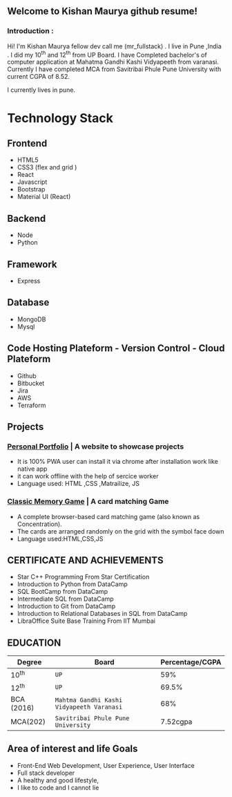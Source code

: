 ## Welcome to Kishan Maurya github resume!

### Introduction :
Hi! I'm Kishan Maurya  fellow dev call me (mr_fullstack) . I live in Pune ,India .
I did my 10<sup>th</sup> and 12<sup>th</sup> from UP Board. I have Completed bachelor's of computer application at Mahatma Gandhi Kashi Vidyapeeth from varanasi.
Currently I have completed MCA from Savitribai Phule Pune University with current CGPA of 8.52.

I currently lives in pune.
 


# Technology Stack

## Frontend 
 

 - HTML5
 - CSS3 (flex and grid )
 - React
 - Javascript
 - Bootstrap
 - Material UI (React)
 
 ## Backend

 - Node
 - Python

 ## Framework
 - Express

 ## Database 
 - MongoDB
 - Mysql

 ## Code Hosting Plateform - Version Control - Cloud Plateform
 
 - Github
 - Bitbucket
 - Jira
 - AWS
 - Terraform

## Projects

### [Personal Portfolio](https://commingSoon.me/) | A website to showcase projects

-   It is 100% PWA user can install it via chrome after installation work like native app
-   it can work offline with the help of sercice worker
-   Language used: HTML ,CSS ,Matrailize, JS

### [Classic Memory Game](https://shadabali.me/fend-project-memory-game/) | A card matching Game

-   A complete browser-based card matching game (also known as Concentration).
-   The cards are arranged randomly on the grid with the symbol face down
-   Language used:HTML,CSS,JS


## CERTIFICATE AND ACHIEVEMENTS
-   Star C++ Programming From Star Certification
-   Introduction to Python from DataCamp
-   SQL BootCamp from DataCamp
-   Intermediate SQL from DataCamp
-   Introduction to Git from DataCamp
-   Introduction to Relational Databases in SQL from DataCamp
-   LibraOffice Suite Base Training From IIT Mumbai
## EDUCATION
|Degree                |Board|Percentage/CGPA|
|----------------|-------------------------------|-----------------------------|
|10<sup>th</sup>|`UP`            |59%            |
|12<sup>th</sup>|`UP`            |69.5%            |
|BCA (2016)         |`Mahtma Gandhi Kashi Vidyapeeth Varanasi`|68%|
|MCA(202)|`Savitribai Phule Pune University`|7.52cgpa|

## Area of interest and life Goals

-   Front-End Web Development, User Experience, User Interface
-   Full stack developer
-   A healthy and good lifestyle,
-   I like to code and I cannot lie 


